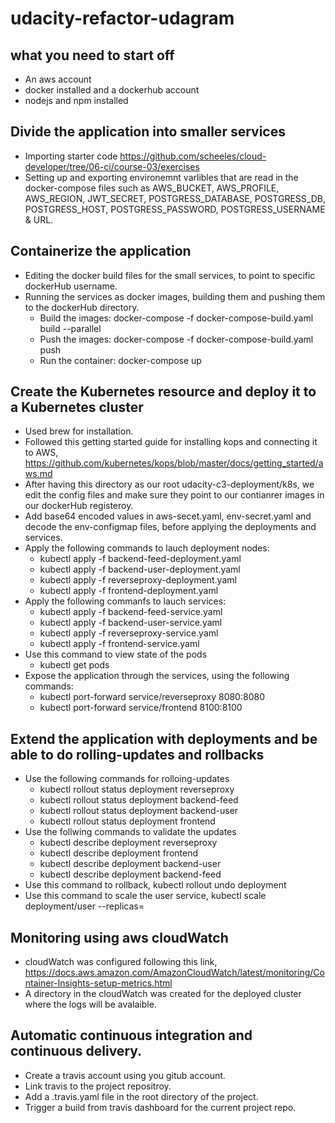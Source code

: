 # udacity-refactor-udagram

## what you need to start off
* An aws account
* docker installed and a dockerhub account
* nodejs and npm installed

## Divide the application into smaller services 

* Importing starter code https://github.com/scheeles/cloud-developer/tree/06-ci/course-03/exercises
* Setting up and exporting environemnt varlibles that are read in the docker-compose files such as AWS_BUCKET, AWS_PROFILE, AWS_REGION, JWT_SECRET, POSTGRESS_DATABASE, POSTGRESS_DB, POSTGRESS_HOST, POSTGRESS_PASSWORD, POSTGRESS_USERNAME & URL. 

## Containerize the application
* Editing the docker build files for the small services, to point to specific dockerHub username. 
* Running the services as docker images, building them and pushing them to the dockerHub directory.
  * Build the images: docker-compose -f docker-compose-build.yaml build --parallel
  * Push the images: docker-compose -f docker-compose-build.yaml push
  * Run the container: docker-compose up


## Create the Kubernetes resource and deploy it to a Kubernetes cluster
* Used brew for installation. 
* Followed this getting started guide for installing kops and connecting it to AWS, https://github.com/kubernetes/kops/blob/master/docs/getting_started/aws.md
* After having this directory as our root udacity-c3-deployment/k8s, we edit the config files and make sure they point to our contianrer images in our dockerHub registeroy. 
* Add base64 encoded values in aws-secet.yaml, env-secret.yaml and decode the env-configmap files, before applying the deployments and services.
* Apply the following commands to lauch deployment nodes:
  * kubectl apply -f backend-feed-deployment.yaml
  * kubectl apply -f backend-user-deployment.yaml
  * kubectl apply -f reverseproxy-deployment.yaml
  * kubectl apply -f frontend-deployment.yaml
* Apply the following commanfs to lauch services:
  * kubectl apply -f backend-feed-service.yaml
  * kubectl apply -f backend-user-service.yaml
  * kubectl apply -f reverseproxy-service.yaml
  * kubectl apply -f frontend-service.yaml
* Use this command to view state of the pods
  * kubectl get pods
* Expose the application through the services, using the following commands:
  * kubectl port-forward service/reverseproxy 8080:8080 
  * kubectl port-forward service/frontend 8100:8100 

## Extend the application with deployments and be able to do rolling-updates and rollbacks
* Use the following commands for rolloing-updates
  * kubectl rollout status deployment reverseproxy
  * kubectl rollout status deployment backend-feed
  * kubectl rollout status deployment backend-user
  * kubectl rollout status deployment frontend
* Use the follwing commands to validate the updates
  * kubectl describe deployment reverseproxy
  * kubectl describe deployment frontend
  * kubectl describe deployment backend-user
  * kubectl describe deployment backend-feed
* Use this command to rollback, kubectl rollout undo deployment <name>
* Use this command to scale the user service, kubectl scale deployment/user --replicas=<instances>


## Monitoring using aws cloudWatch
* cloudWatch was configured following this link, https://docs.aws.amazon.com/AmazonCloudWatch/latest/monitoring/Container-Insights-setup-metrics.html
*  A directory in the cloudWatch was created for the deployed cluster where the logs will be avalaible. 

## Automatic continuous integration and continuous delivery.
* Create a travis account using you gitub account.
* Link travis to the project repositroy.
* Add a .travis.yaml file in the root directory of the project. 
* Trigger a build from travis dashboard for the current project repo. 

